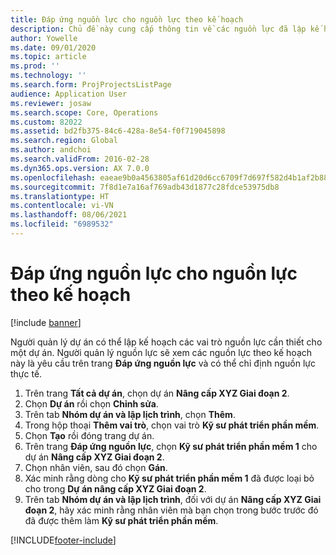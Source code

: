 ```yaml
---
title: Đáp ứng nguồn lực cho nguồn lực theo kế hoạch
description: Chủ đề này cung cấp thông tin về các nguồn lực đã lập kế hoạch cho một dự án.
author: Yowelle
ms.date: 09/01/2020
ms.topic: article
ms.prod: ''
ms.technology: ''
ms.search.form: ProjProjectsListPage
audience: Application User
ms.reviewer: josaw
ms.search.scope: Core, Operations
ms.custom: 82022
ms.assetid: bd2fb375-84c6-428a-8e54-f0f719045898
ms.search.region: Global
ms.author: andchoi
ms.search.validFrom: 2016-02-28
ms.dyn365.ops.version: AX 7.0.0
ms.openlocfilehash: eaeae9b0a4563805af61d20d6cc6709f7d697f582d4b1af2b883b292ac482af5
ms.sourcegitcommit: 7f8d1e7a16af769adb43d1877c28fdce53975db8
ms.translationtype: HT
ms.contentlocale: vi-VN
ms.lasthandoff: 08/06/2021
ms.locfileid: "6989532"
---
```

# <a name="resource-fulfillment-for-planned-resources"></a>Đáp ứng nguồn lực cho nguồn lực theo kế hoạch

[!include [banner](../includes/banner.md)]

Người quản lý dự án có thể lập kế hoạch các vai trò nguồn lực cần thiết cho một dự án. Người quản lý nguồn lực sẽ xem các nguồn lực theo kế hoạch này là yêu cầu trên trang **Đáp ứng nguồn lực** và có thể chỉ định nguồn lực thực tế.

1. Trên trang **Tất cả dự án**, chọn dự án **Nâng cấp XYZ Giai đoạn 2**.
2. Chọn **Dự án** rồi chọn **Chỉnh sửa**.
3. Trên tab **Nhóm dự án và lập lịch trình**, chọn **Thêm**.
4. Trong hộp thoại **Thêm vai trò**, chọn vai trò **Kỹ sư phát triển phần mềm**.
5. Chọn **Tạo** rồi đóng trang dự án.
6. Trên trang **Đáp ứng nguồn lực**, chọn **Kỹ sư phát triển phần mềm 1** cho dự án **Nâng cấp XYZ Giai đoạn 2**.
7. Chọn nhân viên, sau đó chọn **Gán**.
8. Xác minh rằng dòng cho **Kỹ sư phát triển phần mềm 1** đã được loại bỏ cho trong **Dự án nâng cấp XYZ Giai đoạn 2**.
9. Trên tab **Nhóm dự án và lập lịch trình**, đối với dự án **Nâng cấp XYZ Giai đoạn 2**, hãy xác minh rằng nhân viên mà bạn chọn trong bước trước đó đã được thêm làm **Kỹ sư phát triển phần mềm**.


[!INCLUDE[footer-include](../includes/footer-banner.md)]